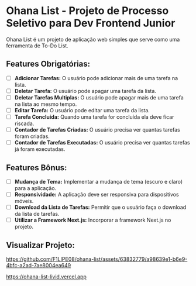 # Ohana List - Projeto de Processo Seletivo para Dev Frontend Junior

Ohana List é um projeto de aplicação web simples que serve como uma ferramenta de To-Do List. 

## Features Obrigatórias:
- [ ] **Adicionar Tarefas:** O usuário pode adicionar mais de uma tarefa na lista.
- [ ] **Deletar Tarefa:** O usuário pode apagar uma tarefa da lista.
- [ ] **Deletar Tarefas Multiplas:** O usuário pode apagar mais de uma tarefa na lista ao mesmo tempo.
- [ ] **Editar Tarefa:** O usuário pode editar uma tarefa da lista.
- [ ] **Tarefa Concluída:** Quando uma tarefa for concluída ela deve ficar riscada.
- [ ] **Contador de Tarefas Criadas:** O usuário precisa ver quantas tarefas foram criadas.
- [ ] **Contador de Tarefas Executadas:** O usuário precisa ver quantas tarefas já foram executadas.

## Features Bônus:
- [ ] **Mudança de Tema:** Implementar a mudança de tema (escuro e claro) para a aplicação.
- [ ] **Responsividade:** A aplicação deve ser responsiva para dispositivos móveis.
- [ ] **Download da Lista de Tarefas:** Permitir que o usuário faça o download da lista de tarefas.
- [ ] **Utilizar a Framework Next.js:** Incorporar a framework Next.js no projeto.

## Visualizar Projeto:

https://github.com/F1LIPE08/ohana-list/assets/63832779/a98639e1-b6e9-4bfc-a2ad-7ae8004ea649

https://ohana-list-livid.vercel.app

